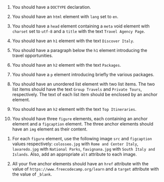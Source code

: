 1. You should have a `DOCTYPE` declaration.

1. You should have an `html` element with `lang` set to `en`.

1. You should have a `head` element containing a `meta` void element with `charset` set to `utf-8` and a `title` with the text `Travel Agency Page`.

1. You should have an `h1` element with the text `Discover Italy`.

1. You should have a paragraph below the `h1` element introducing the travel opportunities.

1. You should have an `h2` element with the text `Packages`.

1. You should have a `p` element introducing briefly the various packages.

1. You should have an unordered list element with two list items. The two list items should have the text `Group Travels` and `Private Tours`, respectively. The text of each list item should be enclosed by an anchor element.

1. You should have an `h2` element with the text `Top Itineraries`.

1. You should have three `figure` elements, each containing an anchor element and a `figcaption` element. The three anchor elements should have an `img` element as their content.
<!--TODO: change src when images are on the cdn -->
1. For each `figure` element, use the following image `src` and `figcaption` values respectively: `colosseo.jpg` with `Rome and Center Italy`, `lavaredo.jpg` with `National Parks`, `favignana.jpg` with `South Italy and Islands`. Also, add an appropriate `alt` attribute to each image.

1. All your five anchor elements should have an `href` attribute with the value of `https://www.freecodecamp.org/learn` and a `target` attribute with the value of `_blank`.